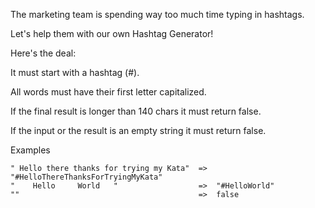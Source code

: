 The marketing team is spending way too much time typing in hashtags.

Let's help them with our own Hashtag Generator!

Here's the deal:

It must start with a hashtag (#).

All words must have their first letter capitalized.

If the final result is longer than 140 chars it must return false.

If the input or the result is an empty string it must return false.

Examples

```
" Hello there thanks for trying my Kata"  =>  "#HelloThereThanksForTryingMyKata"
"    Hello     World   "                  =>  "#HelloWorld"
""                                        =>  false
```